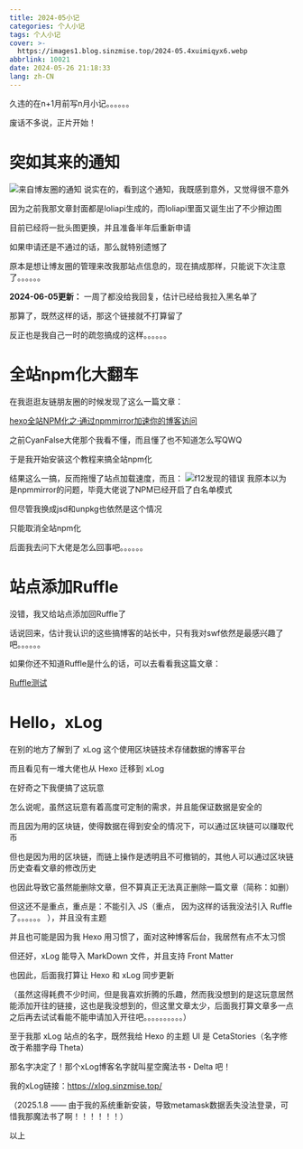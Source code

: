 ```yaml
---
title: 2024-05小记
categories: 个人小记
tags: 个人小记
cover: >-
  https://images1.blog.sinzmise.top/2024-05.4xuimiqyx6.webp
abbrlink: 10021
date: 2024-05-26 21:18:33
lang: zh-CN
---
```


久违的在n+1月前写n月小记。。。。。。

废话不多说，正片开始！

# 突如其来的通知
![来自博友圈的通知](https://images1.blog.sinzmise.top/20240526/网易灵犀办公_IaxXEglUuo.5mnn1fl6oo.webp)
说实在的，看到这个通知，我既感到意外，又觉得很不意外

因为之前我那文章封面都是loliapi生成的，而loliapi里面又诞生出了不少擦边图

目前已经将一批头图更换，并且准备半年后重新申请

如果申请还是不通过的话，那么就特别遗憾了

原本是想让博友圈的管理来改我那站点信息的，现在搞成那样，只能说下次注意了。。。。。。

**2024-06-05更新：**
一周了都没给我回复，估计已经给我拉入黑名单了

那算了，既然这样的话，那这个链接就不打算留了

反正也是我自己一时的疏忽搞成的这样。。。。。。

# 全站npm化大翻车
在我逛逛友链朋友圈的时候发现了这么一篇文章：

[hexo全站NPM化之·通过npmmirror加速你的博客访问](https://byer.top/posts/2c8698f6.html)

之前CyanFalse大佬那个我看不懂，而且懂了也不知道怎么写QWQ

于是我开始安装这个教程来搞全站npm化

结果这么一搞，反而拖慢了站点加载速度，而且：
![f12发现的错误](https://images1.blog.sinzmise.top/20240526/msedge_2sU7KOaR53.wie317mx5.webp)
我原本以为是npmmirror的问题，毕竟大佬说了NPM已经开启了白名单模式

但尽管我换成jsd和unpkg也依然是这个情况

只能取消全站npm化

后面我去问下大佬是怎么回事吧。。。。。。

# 站点添加Ruffle
没错，我又给站点添加回Ruffle了

话说回来，估计我认识的这些搞博客的站长中，只有我对swf依然是最感兴趣了吧。。。。。。

如果你还不知道Ruffle是什么的话，可以去看看我这篇文章：

[Ruffle测试](https://blog.sinzmise.top/posts/57692/)


# Hello，xLog
在别的地方了解到了 xLog 这个使用区块链技术存储数据的博客平台

而且看见有一堆大佬也从 Hexo 迁移到 xLog

在好奇之下我便搞了这玩意

怎么说呢，虽然这玩意有着高度可定制的需求，并且能保证数据是安全的

而且因为用的区块链，使得数据在得到安全的情况下，可以通过区块链可以赚取代币

但也是因为用的区块链，而链上操作是透明且不可撤销的，其他人可以通过区块链历史查看文章的修改历史

也因此导致它虽然能删除文章，但不算真正无法真正删除一篇文章（简称：如删）

但这还不是重点，重点是：不能引入 JS（重点， 因为这样的话我没法引入 Ruffle 了。。。。。。 ），并且没有主题

并且也可能是因为我 Hexo 用习惯了，面对这种博客后台，我居然有点不太习惯

但还好，xLog 能导入 MarkDown 文件，并且支持 Front Matter

也因此，后面我打算让 Hexo 和 xLog 同步更新

（虽然这得耗费不少时间，但是我喜欢折腾的乐趣，然而我没想到的是这玩意居然能添加开往的链接，这也是我没想到的，但这里文章太少，后面我打算文章多一点之后再去试试看能不能申请加入开往吧。。。。。。。。。。）

至于我那 xLog 站点的名字，既然我给 Hexo 的主题 UI 是 CetaStories（名字修改于希腊字母 Theta）

那名字决定了！那个xLog博客名字就叫星空魔法书・Delta 吧！

我的xLog链接：https://xlog.sinzmise.top/

（2025.1.8 —— 由于我的系统重新安装，导致metamask数据丢失没法登录，可惜我那魔法书了啊！！！！！！）

以上